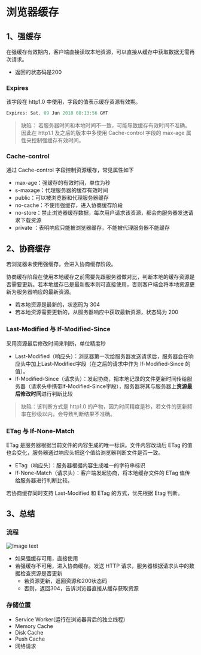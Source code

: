 # 浏览器缓存

## 1、强缓存
在强缓存有效期内，客户端直接读取本地资源，可以直接从缓存中获取数据无需再次请求。  
- 返回的状态码是200

### Expires
该字段在 http1.0 中使用，字段的值表示缓存资源有效期。

```javascript
Expires: Sat, 09 Jun 2018 08:13:56 GMT 
```

> 缺陷： 若服务器时间和本地时间不一致，可能导致缓存有效时间不准确。因此在 http1.1 及之后的版本中多使用 Cache-control 字段的 max-age 属性来控制强缓存有效时间。

### Cache-control
通过 Cache-control 字段控制资源缓存，常见属性如下  

- max-age：强缓存的有效时间，单位为秒
- s-maxage：代理服务器的缓存有效时间
- public：可以被浏览器和代理服务器缓存
- no-cache：不使用强缓存，进入协商缓存阶段
- no-store：禁止浏览器缓存数据，每次用户请求该资源，都会向服务器发送请求下载资源
- private ：表明响应只能被浏览器缓存，不能被代理服务器不能缓存

## 2、协商缓存
若浏览器未使用强缓存，会进入协商缓存阶段。

协商缓存阶段在使用本地缓存之前需要先跟服务器做对比，判断本地的缓存资源是否需要更新。若本地缓存已是最新版本则可直接使用，否则客户端会将本地资源更新为服务器响应的最新资源。

- 若本地资源是最新的，状态码为 304
- 若本地资源需要更新的，从服务器响应中获取最新资源，状态码为 200

### Last-Modified 与 If-Modified-Since
采用资源最后修改时间来判断，单位精度秒

- Last-Modified（响应头）：浏览器第一次给服务器发送请求后，服务器会在响应头中加上Last-Modified字段（在之后的请求中作为 If-Modified-Since 的值）。
- If-Modified-Since（请求头）：发起协商，把本地记录的文件更新时间传给服务器（请求头中携带If-Modified-Since字段），服务器将其与服务器上**资源最后修改时间**进行判断比较

> 缺陷：该判断方式是 http1.0 的产物，因为时间精度是秒，若文件的更新频率在秒级以内，会导致判断结果不准确。

### ETag 与 If-None-Match
ETag 是服务器根据当前文件的内容生成的唯一标识。文件内容改动后 ETag 的值也会变化，服务器通过响应头把这个值给浏览器判断文件是否一致。

- ETag（响应头）：服务器根据内容生成唯一的字符串标识
- If-None-Match（请求头）：客户端发起协商，将本地缓存文件的 ETag 值传给服务器进行判断比较。

若协商缓存同时支持 Last-Modified 和 ETag 的方式，优先根据 Etag 判断。

## 3、总结

### 流程
![Image text](/浏览器/缓存.webp)
- 如果强缓存可用，直接使用
- 若强缓存不可用，进入协商缓存。发送 HTTP 请求，服务器根据请求头中的数据检查资源是否更新
    - 若资源更新，返回资源和200状态码
    - 否则，返回304，告诉浏览器直接从缓存获取资源

### 存储位置
- Service Worker(运行在浏览器背后的独立线程)
- Memory Cache
- Disk Cache
- Push Cache
- 网络请求
